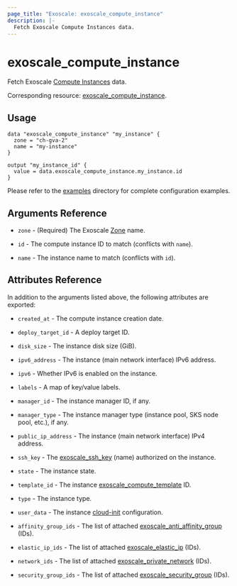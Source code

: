 ```yaml
---
page_title: "Exoscale: exoscale_compute_instance"
description: |-
  Fetch Exoscale Compute Instances data.
---
```


# exoscale\_compute\_instance

Fetch Exoscale [Compute Instances](https://community.exoscale.com/documentation/compute/) data.

Corresponding resource: [exoscale_compute_instance](../resources/compute_instance.md).


## Usage

```hcl
data "exoscale_compute_instance" "my_instance" {
  zone = "ch-gva-2"
  name = "my-instance"
}

output "my_instance_id" {
  value = data.exoscale_compute_instance.my_instance.id
}
```

Please refer to the [examples](https://github.com/exoscale/terraform-provider-exoscale/tree/master/examples/)
directory for complete configuration examples.


## Arguments Reference

[zone]: https://www.exoscale.com/datacenters/

* `zone` - (Required) The Exoscale [Zone][zone] name.

* `id` - The compute instance ID to match (conflicts with `name`).
* `name` - The instance name to match (conflicts with `id`).


## Attributes Reference

[cloud-init]: http://cloudinit.readthedocs.io/en/latest/

In addition to the arguments listed above, the following attributes are exported:

* `created_at` - The compute instance creation date.
* `deploy_target_id` - A deploy target ID.
* `disk_size` - The instance disk size (GiB).
* `ipv6_address` - The instance (main network interface) IPv6 address.
* `ipv6` - Whether IPv6 is enabled on the instance.
* `labels` - A map of key/value labels.
* `manager_id` - The instance manager ID, if any.
* `manager_type` - The instance manager type (instance pool, SKS node pool, etc.), if any.
* `public_ip_address` - The instance (main network interface) IPv4 address.
* `ssh_key` - The [exoscale_ssh_key](../resources/ssh_key.md) (name) authorized on the instance.
* `state` - The instance state.
* `template_id` - The instance [exoscale_compute_template](./compute_template.md) ID.
* `type` - The instance type.
* `user_data` - The instance [cloud-init][cloud-init] configuration.

* `affinity_group_ids` - The list of attached [exoscale_anti_affinity_group](../resources/anti_affinity_group.md) (IDs).
* `elastic_ip_ids` - The list of attached [exoscale_elastic_ip](../resources/elastic_ip.md) (IDs).
* `network_ids` - The list of attached [exoscale_private_network](../resources/private_network.md) (IDs).
* `security_group_ids` - The list of attached [exoscale_security_group](../resources/security_group.md) (IDs).
